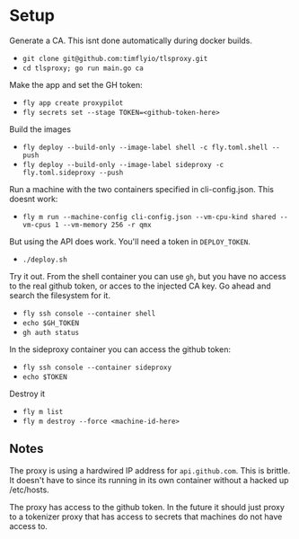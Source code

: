 
# Setup

Generate a CA. This isnt done automatically during docker builds.

* `git clone git@github.com:timflyio/tlsproxy.git`
* `cd tlsproxy; go run main.go ca`

Make the app and set the GH token:

* `fly app create proxypilot`
* `fly secrets set --stage TOKEN=<github-token-here>`

Build the images

* `fly deploy --build-only --image-label shell -c fly.toml.shell --push`
* `fly deploy --build-only --image-label sideproxy -c fly.toml.sideproxy --push`

Run a machine with the two containers specified in cli-config.json.
This doesnt work:

* `fly m run --machine-config cli-config.json --vm-cpu-kind shared --vm-cpus 1 --vm-memory 256 -r qmx`

But using the API does work. You'll need a token in `DEPLOY_TOKEN`.

* `./deploy.sh`

Try it out. From the shell container you can use `gh`, but you have no access to the real github token,
or acces to the injected CA key.  Go ahead and search the filesystem for it.

* `fly ssh console --container shell`
* `echo $GH_TOKEN`
* `gh auth status`

In the sideproxy container you can access the github token:

* `fly ssh console --container sideproxy`
* `echo $TOKEN`


Destroy it

* `fly m list`
* `fly m destroy --force <machine-id-here>`



## Notes

The proxy is using a hardwired IP address for `api.github.com`. This is brittle.
It doesn't have to since its running in its own container without a hacked up /etc/hosts.

The proxy has access to the github token. In the future it should just proxy to a tokenizer proxy that has
access to secrets that machines do not have access to.
